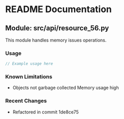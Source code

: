 # README Documentation

## Module: src/api/resource_56.py

This module handles memory issues operations.

### Usage

```javascript
// Example usage here
```

### Known Limitations

- Objects not garbage collected Memory usage high

### Recent Changes

- Refactored in commit 1de8ce75
